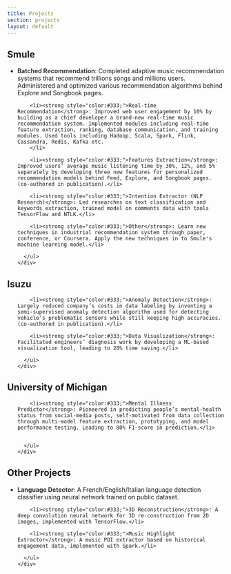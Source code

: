 ```yaml
---
title: Projects
section: projects
layout: default
---
```


<div class="hfeed">

  <!-- Smule -->
  <div class="hentry post project-batch-title">
    <h2>Smule</h2>
  </div>

  <div class="hentry post">
    <div class="entry-summary">
      <ul class="project-list">
        <li><strong style="color:#333;">Batched Recommendation</strong>: Completed adaptive music recommendation systems that recommend trillions songs and millions users. Administered and optimized various recommendation algorithms behind Explore and Songbook pages.
        </li>

        <li><strong style="color:#333;">Real-time Recommendation</strong>: Improved web user engagement by 10% by building as a chief developer a brand-new real-time music recommendation system. Implemented modules including real-time feature extraction, ranking, database communication, and training modules. Used tools including Hadoop, Scala, Spark, Flink, Cassandra, Redis, Kafka etc.
        </li>

        <li><strong style="color:#333;">Features Extraction</strong>: Improved users’ average music listening time by 30%, 12%, and 5% separately by developing three new features for personalized recommendation models behind Feed, Explore, and Songbook pages. (co-authored in publication).</li>

        <li><strong style="color:#333;">Intention Extractor (NLP Research)</strong>: Led researches on text classification and keywords extraction, trained model on comments data with tools TensorFlow and NTLK.</li>

        <li><strong style="color:#333;">Other</strong>: Learn new techniques in industrial recommendation system through paper, conference, or Coursera. Apply the new techniques in to Smule's machine learning model.</li>

      </ul>
    </div>
  </div>


  <!-- Isuzu -->
  <div class="hentry post project-batch-title">
    <h2>Isuzu</h2>
  </div>

  <div class="hentry post">
    <div class="entry-summary">
      <ul class="project-list">

        <li><strong style="color:#333;">Anomaly Detection</strong>: Largely reduced company’s costs in data labeling by inventing a semi-supervised anomaly detection algorithm used for detecting vehicle’s problematic sensors while still keeping high accuracies. (co-authored in publication).</li>

        <li><strong style="color:#333;">Data Visualization</strong>: Facilitated engineers’ diagnosis work by developing a ML-based visualization tool, leading to 20% time saving.</li>

      </ul>
    </div>
  </div>

  <!-- University of Michigan -->
  <div class="hentry post project-batch-title">
    <h2>University of Michigan</h2>
  </div>

  <div class="hentry post">
    <div class="entry-summary">
      <ul class="project-list">

        <li><strong style="color:#333;">Mental Illness Predictor</strong>: Pioneered in predicting people’s mental-health status from social-media posts, self-motivated from data collection through multi-model feature extraction, prototyping, and model performance testing. Leading to 80% F1-score in prediction.</li>


      </ul>
    </div>
  </div>

  <!-- Other Projects -->
  <div class="hentry post project-batch-title">
    <h2>Other Projects</h2>
  </div>

  <div class="hentry post">
    <div class="entry-summary">
      <ul class="project-list">
        <li><strong style="color:#333;">Language Detector</strong>: A French/English/Italian language detection classifier using neural network trained on public dataset.</li>

        <li><strong style="color:#333;">3D Reconstruction</strong>: A deep convolution neural network for 3D re-construction from 2D images, implemented with TensorFlow.</li>

        <li><strong style="color:#333;">Music Highlight Extractor</strong>: A music POI extractor based on historical engagement data, implemented with Spark.</li>

      </ul>
    </div>
  </div>

</div>
